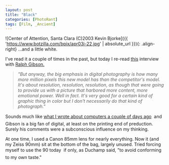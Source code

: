 ```yaml
---
layout: post
title: "Black"
categories: [PhotoRant]
tags: [Film, _Ancient]
---
```



![Center of Attention, Santa Clara (C)2003 Kevin Bjorke]({{ 'https://www.botzilla.com/bpix/apr03i-22.jpg' | absolute_url }}){: .align-right}
...and a little white.

I've read it a couple of times in the past, but today I re-read <a href="http://bermangraphics.com/press/ralphgibson.htm">this</a> interview with <a href="http://www.ralphgibson.com/">Ralph Gibson.</a>

<blockquote><i>"But anyway, the big emphasis in digital photography is how many more million pixels this new model has than the competitor's model. It's about resolution, resolution, resolution, as though that were going to provide us with a picture that harbored more content, more emotional power. Well in fact. It's very good for a certain kind of graphic thing in color but I don't necessarily do that kind of photograph."</i></blockquote>

Sounds much like <a href="{{ site.baseurl }}{% post_url 2003-08-21-Computers-Cameras-Colors-amp-Caravaggism %}">what I wrote about computers a couple of days ago</a> &#151; and Gibson is a big fan of digital, at least on the printing end of preduction. Surely his comments were a subconscious influence on my thinking.

At one time, I used a Canon 85mm lens for nearly everything. Now it (and my Zeiss 90mm) sit at the bottom of the bag, largely unused. Tried forcing myself to use the 90 today &#151; if only, as Duchamp said, "to avoid conforming to my own taste."
